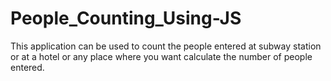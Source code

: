 # People_Counting_Using-JS
This application can be used to count the people entered at subway station or at a hotel or any place where you want calculate the number of people entered.
